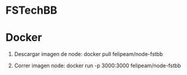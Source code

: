 # FSTechBB
 

# Docker

1. Descargar imagen de node: 
    docker pull felipeam/node-fstbb

2. Correr imagen node:
    docker run -p 3000:3000 felipeam/node-fstbb
